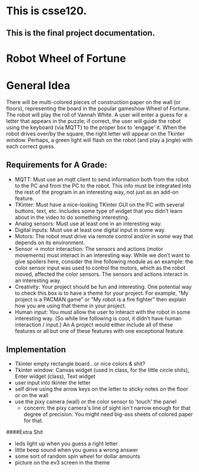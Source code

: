 # This is csse120. 
## This is the final project documentation. 

# Robot Wheel of Fortune 
# General Idea 
There will be multi-colored pieces of construction paper on the wall (or floors), representing the board in the popular gameshow Wheel of Fortune. The robot will play the roll of Vannah White. A user will enter a guess for a letter that appears in the puzzle; if correct, the user will guide the robot using the keyboard (via MQTT) to the proper box to 'engage' it. When the robot drives over/by the square, the right letter will appear on the Tkinter window. Perhaps, a green light will flash on the robot (and play a jingle) with each correct guess. 

## Requirements for A Grade: 
* MQTT: Must use an mqtt client to send information both from the robot to the PC and from the PC to the robot. This info must be integrated into the rest of the program in an interesting way, not just as an add-on feature.
* TKinter: Must have a nice-looking TKinter GUI on the PC with several buttons, text, etc. Includes some type of widget that you didn’t learn about in the video to do something interesting.
* Analog sensors: Must use at least one in an interesting way.
* Digital inputs: Must use at least one digital input in some way.
* Motors: The robot must drive via remote control and/or in some way that depends on its environment.
* Sensor → motor interaction: The sensors and actions (motor movements) must interact in an interesting way. While we don’t want to give spoilers here, consider the line following module as an example: the color sensor input was used to control the motors, which as the robot moved, affected the color sensors.  The sensors and actions interact in an interesting way.
* Creativity: Your project should be fun and interesting.  One potential way to check this box is to have a theme for your project.  For example, “My project is a PACMAN game” or “My robot is a fire fighter” then explain how you are using that theme in your project.
* Human input: You must allow the user to interact with the robot in some interesting way.  (So while line following is cool, it didn’t have human interaction / input.)
An A project would either include all of these features or all but one of these features with one exceptional feature.
 
 ## Implementation 
 * Tkinter empty rectangle board...or nice colors & shit? 
 * Tkinter window: Canvas widget (used in class, for the little circle shits), Enter widget (class), Text widget 
 * user input into tkinter the letter 
 * self drive using the arrow keys on the letter to sticky notes on the floor or on the wall
 * use the pixy camera (wall) or the color sensor to 'touch' the panel 
    * concern: the pixy camera's line of sight isn't narrow enough for that degree of precision. You might need big-ass sheets of colored paper for that. 
    
 ####Extra Shit 
 * leds light up when you guess a right letter 
 * little beep sound when you guess a wrong answer 
 * some sort of random spin wheel for dollar amounts 
 * picture on the ev3 screen in the theme 